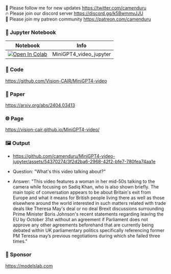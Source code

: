 🐣 Please follow me for new updates https://twitter.com/camenduru <br />
🔥 Please join our discord server https://discord.gg/k5BwmmvJJU <br />
🥳 Please join my patreon community https://patreon.com/camenduru <br />

### 🍊 Jupyter Notebook

| Notebook | Info
| --- | --- |
[![Open In Colab](https://colab.research.google.com/assets/colab-badge.svg)](https://colab.research.google.com/github/camenduru/MiniGPT4-video-jupyter/blob/main/MiniGPT4_video_jupyter.ipynb) | MiniGPT4_video_jupyter

### 🧬 Code
https://github.com/Vision-CAIR/MiniGPT4-video

### 📄 Paper
https://arxiv.org/abs/2404.03413

### 🌐 Page
https://vision-cair.github.io/MiniGPT4-video/

### 🖼 Output

- https://github.com/camenduru/MiniGPT4-video-jupyter/assets/54370274/3f2d2ba6-2968-42f2-bfe7-780fea74aa1e

- Question: "What's this video talking about?"
- Answer: "This video features a woman in her mid-50s talking to the camera while focusing on Sadiq Khan, who is also shown briefly. The main topic of conversation appears to be about Britain's exit from Europe and what it means for British people living there as well as those elsewhere around the world interested in such matters related with trade deals like Theresa May's deal or no deal Brexit discussions surrounding Prime Minister Boris Johnson's recent statements regarding leaving the EU by October 31st without an agreement if Parliament does not approve any other agreements beforehand that are currently being debated within UK parliamentary politics specifically referencing former PM Teressa may’s previous negotiations during which she failed three times."


### 🏢 Sponsor
https://modelslab.com
